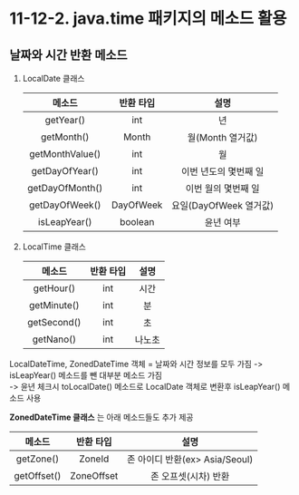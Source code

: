 # 11-12-2. java.time 패키지의 메소드 활용

## 날짜와 시간 반환 메소드

1. LocalDate 클래스

    메소드|반환 타입|설명
    :---:|:---:|:---:
    getYear()|int|년
    getMonth()|Month|월(Month 열거값)
    getMonthValue()|int|월
    getDayOfYear()|int|이번 년도의 몇번째 일
    getDayOfMonth()|int|이번 월의 몇번째 일
    getDayOfWeek()|DayOfWeek|요일(DayOfWeek 열거값)
    isLeapYear()|boolean|윤년 여부
    
2. LocalTime 클래스
    
    메소드|반환 타입|설명
    :---:|:---:|:---:
    getHour()|int|시간
    getMinute()|int|분
    getSecond()|int|초
    getNano()|int|나노초
    
LocalDateTime, ZonedDateTime 객체 = 날짜와 시간 정보를 모두 가짐 -> isLeapYear() 메소드를 뺀 대부분 메소드 가짐  
-> 윤년 체크시 toLocalDate() 메소드로 LocalDate 객체로 변환후 isLeapYear() 메소드 사용

**ZonedDateTime 클래스** 는 아래 메소드들도 추가 제공 

메소드|반환 타입|설명
:---:|:---:|:---:
getZone()|ZoneId|존 아이디 반환(ex> Asia/Seoul)
getOffset()|ZoneOffset|존 오프셋(시차) 반환
    

